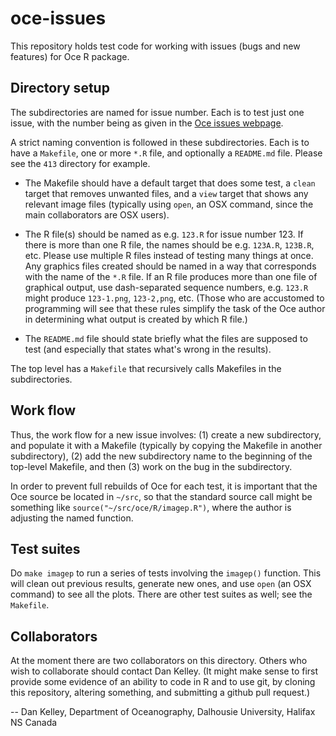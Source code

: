 oce-issues
==========

This repository holds test code for working with issues (bugs and new
features) for Oce R package.

Directory setup
---------------

The subdirectories are named for issue number.   Each is to test just one
issue, with the number being as given in the [Oce issues
webpage](https://github.com/dankelley/oce/issues?state=open).

A strict naming convention is followed in these subdirectories.  Each is to
have a ``Makefile``, one or more ``*.R`` file, and optionally a ``README.md``
file.  Please see the ``413`` directory for example.

* The Makefile should have a default target that does some test, a ``clean``
  target that removes unwanted files, and a ``view`` target that shows any
  relevant image files (typically using ``open``, an OSX command, since the
  main collaborators are OSX users).

* The R file(s) should be named as e.g.  ``123.R`` for issue number 123.  If
  there is more than one R file, the names should be e.g.  ``123A.R``,
  ``123B.R``, etc.  Please use multiple R files instead of testing many things
  at once.  Any graphics files created should be named in a way that
  corresponds with the name of the ``*.R`` file.  If an R file produces more
  than one file of graphical output, use dash-separated sequence numbers, e.g.
  ``123.R`` might produce ``123-1.png``, ``123-2,png``, etc.  (Those who are
  accustomed to programming will see that these rules simplify the task of
  the Oce author in determining what output is created by which R file.)

* The ``README.md`` file should state briefly what the files are supposed to
  test (and especially that states what's wrong in the results).

The top level has a ``Makefile`` that recursively calls Makefiles in the
subdirectories.  

Work flow
---------

Thus, the work flow for a new issue involves: (1) create a new subdirectory,
and populate it with a Makefile (typically by copying the Makefile in another
subdirectory), (2) add the new subdirectory name to the beginning of the
top-level Makefile, and then (3) work on the bug in the subdirectory.

In order to prevent full rebuilds of Oce for each test, it is important that
the Oce source be located in ``~/src``, so that the standard source call might
be something like ``source("~/src/oce/R/imagep.R")``, where the author is
adjusting the named function.

Test suites
-----------

Do ``make imagep`` to run a series of tests involving the ``imagep()``
function.  This will clean out previous results, generate new ones, and use
``open`` (an OSX command) to see all the plots.  There are other test suites as
well; see the ``Makefile``.


Collaborators
-------------

At the moment there are two collaborators on this directory.  Others who wish
to collaborate should contact Dan Kelley.  (It might make sense to first
provide some evidence of an ability to code in R and to use git, by cloning
this repository, altering something, and submitting a github pull request.)

-- Dan Kelley, Department of Oceanography, Dalhousie University, Halifax NS
Canada

